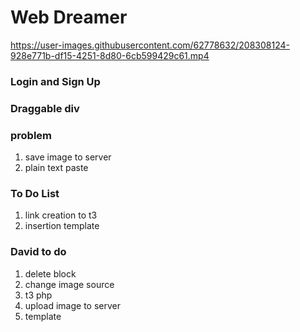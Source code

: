 # Web Dreamer

https://user-images.githubusercontent.com/62778632/208308124-928e771b-df15-4251-8d80-6cb599429c61.mp4


### Login and Sign Up

### Draggable div


### problem
1. save image to server
2. plain text paste


### To Do List
1. link creation to t3
2. insertion template

### David to do
1. delete block
2. change image source
3. t3 php
4. upload image to server
5. template 